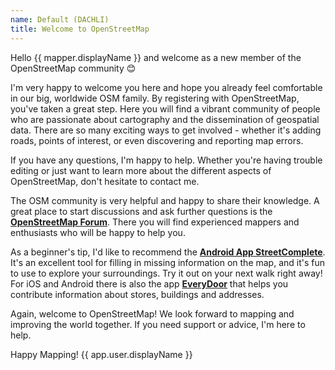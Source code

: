 ```yaml
---
name: Default (DACHLI)
title: Welcome to OpenStreetMap
---
```


Hello {{ mapper.displayName }} and welcome as a new member of the OpenStreetMap community 😊

I'm very happy to welcome you here and hope you already feel comfortable in our big, worldwide OSM family. By registering with OpenStreetMap, you've taken a great step. Here you will find a vibrant community of people who are passionate about cartography and the dissemination of geospatial data. There are so many exciting ways to get involved - whether it's adding roads, points of interest, or even discovering and reporting map errors.

If you have any questions, I'm happy to help. Whether you're having trouble editing or just want to learn more about the different aspects of OpenStreetMap, don't hesitate to contact me.

The OSM community is very helpful and happy to share their knowledge. A great place to start discussions and ask further questions is the [**OpenStreetMap Forum**](https://community.openstreetmap.org). There you will find experienced mappers and enthusiasts who will be happy to help you.

As a beginner's tip, I'd like to recommend the [**Android App StreetComplete**](https://streetcomplete.app/). It's an excellent tool for filling in missing information on the map, and it's fun to use to explore your surroundings. Try it out on your next walk right away! For iOS and Android there is also the app [**EveryDoor**](https://every-door.app) that helps you contribute information about stores, buildings and addresses.

Again, welcome to OpenStreetMap! We look forward to mapping and improving the world together. If you need support or advice, I'm here to help.

Happy Mapping!
{{ app.user.displayName }}
